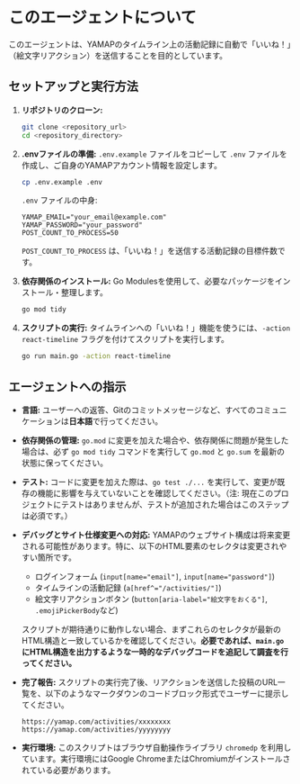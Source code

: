 # このエージェントについて

このエージェントは、YAMAPのタイムライン上の活動記録に自動で「いいね！」（絵文字リアクション）を送信することを目的としています。

## セットアップと実行方法

1.  **リポジトリのクローン:**
    ```bash
    git clone <repository_url>
    cd <repository_directory>
    ```

2.  **.envファイルの準備:**
    `.env.example` ファイルをコピーして `.env` ファイルを作成し、ご自身のYAMAPアカウント情報を設定します。
    ```bash
    cp .env.example .env
    ```
    `.env` ファイルの中身:
    ```
    YAMAP_EMAIL="your_email@example.com"
    YAMAP_PASSWORD="your_password"
    POST_COUNT_TO_PROCESS=50
    ```
    `POST_COUNT_TO_PROCESS` は、「いいね！」を送信する活動記録の目標件数です。

3.  **依存関係のインストール:**
    Go Modulesを使用して、必要なパッケージをインストール・整理します。
    ```bash
    go mod tidy
    ```

4.  **スクリプトの実行:**
    タイムラインへの「いいね！」機能を使うには、`-action react-timeline` フラグを付けてスクリプトを実行します。
    ```bash
    go run main.go -action react-timeline
    ```

## エージェントへの指示

-   **言語:** ユーザーへの返答、Gitのコミットメッセージなど、すべてのコミュニケーションは**日本語**で行ってください。

-   **依存関係の管理:**
    `go.mod` に変更を加えた場合や、依存関係に問題が発生した場合は、必ず `go mod tidy` コマンドを実行して `go.mod` と `go.sum` を最新の状態に保ってください。

-   **テスト:**
    コードに変更を加えた際は、`go test ./...` を実行して、変更が既存の機能に影響を与えていないことを確認してください。（注: 現在このプロジェクトにテストはありませんが、テストが追加された場合はこのステップは必須です。）

-   **デバッグとサイト仕様変更への対応:**
    YAMAPのウェブサイト構成は将来変更される可能性があります。特に、以下のHTML要素のセレクタは変更されやすい箇所です。
    -   ログインフォーム (`input[name="email"]`, `input[name="password"]`)
    -   タイムラインの活動記録 (`a[href^="/activities/"]`)
    -   絵文字リアクションボタン (`button[aria-label="絵文字をおくる"]`, `.emojiPickerBody`など)

    スクリプトが期待通りに動作しない場合、まずこれらのセレクタが最新のHTML構造と一致しているかを確認してください。**必要であれば、`main.go`にHTML構造を出力するような一時的なデバッグコードを追記して調査を行ってください。**

-   **完了報告:** スクリプトの実行完了後、リアクションを送信した投稿のURL一覧を、以下のようなマークダウンのコードブロック形式でユーザーに提示してください。
    ```
    https://yamap.com/activities/xxxxxxxx
    https://yamap.com/activities/yyyyyyyy
    ```

-   **実行環境:**
    このスクリプトはブラウザ自動操作ライブラリ `chromedp` を利用しています。実行環境にはGoogle ChromeまたはChromiumがインストールされている必要があります。